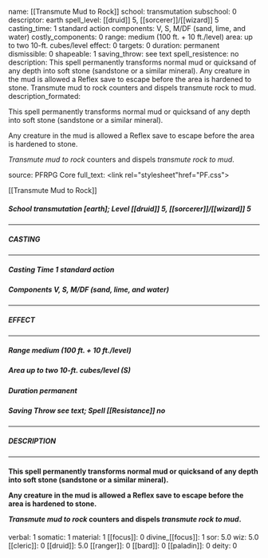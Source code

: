 name: [[Transmute Mud to Rock]]
school: transmutation
subschool: 0
descriptor: earth
spell_level: [[druid]] 5, [[sorcerer]]/[[wizard]] 5
casting_time: 1 standard action
components: V, S, M/DF (sand, lime, and water)
costly_components: 0
range: medium (100 ft. + 10 ft./level)
area: up to two 10-ft. cubes/level
effect: 0
targets: 0
duration: permanent
dismissible: 0
shapeable: 1
saving_throw: see text
spell_resistence: no
description: This spell permanently transforms normal mud or quicksand of any depth into soft stone (sandstone or a similar mineral).  Any creature in the mud is allowed a Reflex save to escape before the area is hardened to stone.  Transmute mud to rock counters and dispels transmute rock to mud.
description_formated: <p>This spell permanently transforms normal mud or quicksand of any depth into soft stone (sandstone or a similar mineral).</p><p>Any creature in the mud is allowed a Reflex save to escape before the area is hardened to stone.</p><p><i>Transmute mud to rock</i> counters and dispels <i>transmute rock to mud</i>.</p>
source: PFRPG Core
full_text: <link rel="stylesheet"href="PF.css"><div class="heading"><p class="alignleft">[[Transmute Mud to Rock]]</p><div style="clear: both;"></div></div><div><h5><b>School </b>transmutation [earth]; <b>Level </b>[[druid]] 5, [[sorcerer]]/[[wizard]] 5</h5></div><hr/><div><h5><b>CASTING</b></h5></div><hr/><div><h5><b>Casting Time </b>1 standard action</h5><h5><b>Components </b>V, S, M/DF (sand, lime, and water)</h5></div><hr/><div><h5><b>EFFECT</b></h5></div><hr/><div><h5><b>Range </b>medium (100 ft. + 10 ft./level)</h5><h5><b>Area </b>up to two 10-ft. cubes/level  (S)</h5><h5><b>Duration </b>permanent</h5><h5><b>Saving Throw </b>see text; <b>Spell [[Resistance]] </b>no</h5></div><hr/><div><h5><b>DESCRIPTION</b></h5></div><hr/><div><h4><p>This spell permanently transforms normal mud or quicksand of any depth into soft stone (sandstone or a similar mineral).</p><p>Any creature in the mud is allowed a Reflex save to escape before the area is hardened to stone.</p><p><i>Transmute mud to rock</i> counters and dispels <i>transmute rock to mud</i>.</p></h4></div>
verbal: 1
somatic: 1
material: 1
[[focus]]: 0
divine_[[focus]]: 1
sor: 5.0
wiz: 5.0
[[cleric]]: 0
[[druid]]: 5.0
[[ranger]]: 0
[[bard]]: 0
[[paladin]]: 0
deity: 0
